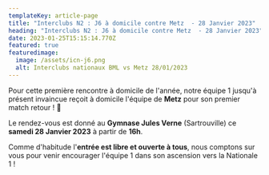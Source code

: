```yaml
---
templateKey: article-page
title: "Interclubs N2 : J6 à domicile contre Metz  - 28 Janvier 2023"
heading: "Interclubs N2 : J6 à domicile contre Metz  - 28 Janvier 2023"
date: 2023-01-25T15:15:14.770Z
featured: true
featuredimage:
  image: /assets/icn-j6.png
  alt: Interclubs nationaux BML vs Metz 28/01/2023
---
```

P﻿our cette première rencontre à domicile de l'année, notre équipe 1 jusqu'à présent invaincue reçoit à domicile l'équipe de **Metz** pour son premier match retour ! 💪

L﻿e rendez-vous est donné au **Gymnase Jules Verne** (Sartrouville) ce **samedi 28 Janvier 2023** à partir de **16h**.

C﻿omme d'habitude l'**entrée est libre et ouverte à tous**, nous comptons sur vous pour venir encourager l'équipe 1 dans son ascension vers la Nationale 1 !